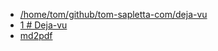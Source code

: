 + [/home/tom/github/tom-sapletta-com/deja-vu](file:///home/tom/github/tom-sapletta-com/deja-vu/)
+ [1 # Deja-vu](file:///home/tom/github/tom-sapletta-com/deja-vu/1/index.html)
+ [md2pdf <style>](file:///home/tom/github/tom-sapletta-com/deja-vu/md2pdf/index.html)
+ [1 ## Spis treści](file:///home/tom/github/tom-sapletta-com/deja-vu/1/index.html)
+ [1 # Prolog: Pierwsze wspomnienie (2027-2029)](file:///home/tom/github/tom-sapletta-com/deja-vu/1/index.html)
+ [1 ![1.png](1.png)](file:///home/tom/github/tom-sapletta-com/deja-vu/1/index.html)
+ [1 ](file:///home/tom/github/tom-sapletta-com/deja-vu/1/index.html)
+ [1 ](file:///home/tom/github/tom-sapletta-com/deja-vu/1/index.html)
+ [1 # Rozdział 4: Nowi przyjaciele z daleka](file:///home/tom/github/tom-sapletta-com/deja-vu/1/index.html)
+ [1 ![5.png](5.png)](file:///home/tom/github/tom-sapletta-com/deja-vu/1/index.html)
+ [1 ![6.png](6.png)](file:///home/tom/github/tom-sapletta-com/deja-vu/1/index.html)
+ [1 ![7.png](7.png)](file:///home/tom/github/tom-sapletta-com/deja-vu/1/index.html)
+ [1 ![8.png](8.png)](file:///home/tom/github/tom-sapletta-com/deja-vu/1/index.html)
+ [1 ![9.png](9.png)](file:///home/tom/github/tom-sapletta-com/deja-vu/1/index.html)
+ [1 ](file:///home/tom/github/tom-sapletta-com/deja-vu/1/index.html)
+ [1 ![10.png](10.png)](file:///home/tom/github/tom-sapletta-com/deja-vu/1/index.html)
+ [1 # Epilog: Nowe początki (2045)](file:///home/tom/github/tom-sapletta-com/deja-vu/1/index.html)
+ [1 # Posłowie](file:///home/tom/github/tom-sapletta-com/deja-vu/1/index.html)
+ [1 # O Autorze](file:///home/tom/github/tom-sapletta-com/deja-vu/1/index.html)
+ [#1 ](file:///home/tom/github/tom-sapletta-com/deja-vu/#1/index.html)
